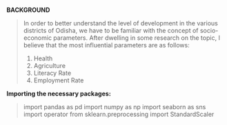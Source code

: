 **BACKGROUND**

> In order to better understand the level of development in the various districts of Odisha, we have to be familiar with the concept of socio-economic parameters. After dwelling in some research on the topic, I believe that the most influential parameters are as follows:
> 
>  1. Health
>  2. Agriculture 
>  3. Literacy Rate
>  4. Employment Rate


**Importing the necessary packages:**

>import pandas as pd
import numpy as np
import seaborn as sns
import operator
from sklearn.preprocessing import StandardScaler
